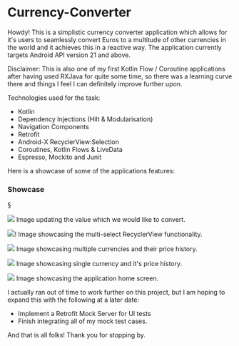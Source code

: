 # Currency-Converter
 
Howdy! This is a simplistic currency converter application which allows for it's users to seamlessly
convert Euros to a multitude of other currencies in the world and it achieves this in a reactive way.
The application currently targets Android API version 21 and above.

Disclaimer: This is also one of my first Kotlin Flow / Coroutine applications after having used 
RXJava for quite some time, so there was a learning curve there and things I feel I can definitely 
improve further upon. 

Technologies used for the task:

- Kotlin 
- Dependency Injections (Hilt & Modularisation)
- Navigation Components
- Retrofit
- Android-X RecyclerView:Selection 
- Coroutines, Kotlin Flows & LiveData
- Espresso, Mockito and Junit

Here is a showcase of some of the applications features: 

### Showcase
§

![](images/updating_amount_to_convert.gif)
Image updating the value which we would like to convert.

![](images/multi_select.jpg)!
Image showcasing the multi-select RecyclerView functionality.

![](images/update_table_multiple.jpg)
Image showcasing multiple currencies and their price history.  

![](images/update_table_multiple.jpg)
Image showcasing single currency and it's price history.

![](images/home_screen.jpg)
Image showcasing the application home screen. 




I actually ran out of time to work further on this project, but I am hoping to expand this with the following at a later date:

- Implement a Retrofit Mock Server for UI tests
- Finish integrating all of my mock test cases.

And that is all folks! Thank you for stopping by.


